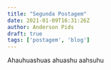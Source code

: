 ```yaml
---
title: "Segunda Postagem"
date: 2021-01-09T16:31:26Z
author: Anderson Pids
draft: true
tags: ['postagem', 'blog']
---
```


Ahauhuashuas ahuashu aahsuhu
